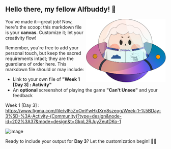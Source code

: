 ## Hello there, my fellow Alfbuddy! 💖

<img align="right" width="250px" src="../../assets/alf/alf-ufo.png">

You've made it—great job! Now, here's the scoop: this markdown file is your **canvas**. Customize it; let your creativity flow!

Remember, you're free to add your personal touch, but keep the sacred requirements intact; they are the guardians of order here. This markdown file should or may include:
- Link to your own file of **"Week 1 [Day 3] : Activity"**
- An **optional** screenshot of playing the game **"Can't Unsee"** and your feedback

Week 1 [Day 3] : https://www.figma.com/file/vIFcZoOmYwHkIXrn8szeog/Week-1-%5BDay-3%5D-%3A-Activity-(Community)?type=design&node-id=202%3A37&mode=design&t=GkpL2RJuyZeutDKo-1

![image](https://github.com/Mohikata/AWSCC-CodeQuest-UI-UX/assets/134766998/474bd234-4933-4b6f-9c4c-60b8ac36bc97)

Ready to include your output for **Day 3**? Let the customization begin! 🚀✨

<!-- You may now delete and modify the content of this file -->
